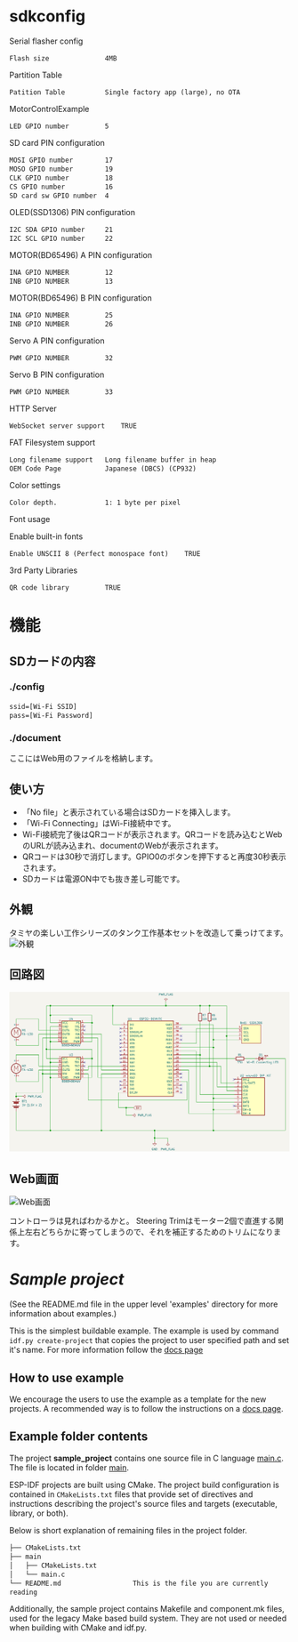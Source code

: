 # sdkconfig
Serial flasher config

	Flash size				4MB

Partition Table

	Patition Table			Single factory app (large), no OTA

MotorControlExample

	LED GPIO number			5

SD card PIN configuration

	MOSI GPIO number		17
	MOSO GPIO number		19
	CLK GPIO number			18
	CS GPIO number			16
	SD card sw GPIO number	4

OLED(SSD1306) PIN configuration

	I2C SDA GPIO number		21
	I2C SCL GPIO number		22

MOTOR(BD65496) A PIN configuration

	INA GPIO NUMBER			12
	INB GPIO NUMBER			13

MOTOR(BD65496) B PIN configuration

	INA GPIO NUMBER			25
	INB GPIO NUMBER			26

Servo A PIN configuration

	PWM GPIO NUMBER			32

Servo B PIN configuration

	PWM GPIO NUMBER			33

HTTP Server

	WebSocket server support	TRUE

FAT Filesystem support

	Long filename support	Long filename buffer in heap
	OEM Code Page			Japanese (DBCS) (CP932)

Color settings

	Color depth.			1: 1 byte per pixel

Font usage

Enable built-in fonts

	Enable UNSCII 8 (Perfect monospace font)	TRUE

3rd Party Libraries

	QR code library			TRUE

# 機能

## SDカードの内容

### ./config

```
ssid=[Wi-Fi SSID]
pass=[Wi-Fi Password]
```

### ./document

ここにはWeb用のファイルを格納します。

## 使い方

* 「No file」と表示されている場合はSDカードを挿入します。
* 「Wi-Fi Connecting」はWi-Fi接続中です。
* Wi-Fi接続完了後はQRコードが表示されます。QRコードを読み込むとWebのURLが読み込まれ、documentのWebが表示されます。
* QRコードは30秒で消灯します。GPIO0のボタンを押下すると再度30秒表示されます。
* SDカードは電源ON中でも抜き差し可能です。

## 外観
タミヤの楽しい工作シリーズのタンク工作基本セットを改造して乗っけてます。
![外観](https://github.com/yasuyoshi64/blogger_images/blob/202405/TankTestDev1.jpg?raw=true)

## 回路図

![回路図](https://github.com/yasuyoshi64/MotorX2ControlExample/blob/main/MotorX2ControlExample.png?raw=true)

## Web画面
![Web画面](https://github.com/yasuyoshi64/blogger_images/blob/202405/TankTestDevController.jpg?raw=true)

コントローラは見ればわかるかと。
Steering Trimはモーター2個で直進する関係上左右どちらかに寄ってしまうので、それを補正するためのトリムになります。

# _Sample project_

(See the README.md file in the upper level 'examples' directory for more information about examples.)

This is the simplest buildable example. The example is used by command `idf.py create-project`
that copies the project to user specified path and set it's name. For more information follow the [docs page](https://docs.espressif.com/projects/esp-idf/en/latest/api-guides/build-system.html#start-a-new-project)



## How to use example
We encourage the users to use the example as a template for the new projects.
A recommended way is to follow the instructions on a [docs page](https://docs.espressif.com/projects/esp-idf/en/latest/api-guides/build-system.html#start-a-new-project).

## Example folder contents

The project **sample_project** contains one source file in C language [main.c](main/main.c). The file is located in folder [main](main).

ESP-IDF projects are built using CMake. The project build configuration is contained in `CMakeLists.txt`
files that provide set of directives and instructions describing the project's source files and targets
(executable, library, or both). 

Below is short explanation of remaining files in the project folder.

```
├── CMakeLists.txt
├── main
│   ├── CMakeLists.txt
│   └── main.c
└── README.md                  This is the file you are currently reading
```
Additionally, the sample project contains Makefile and component.mk files, used for the legacy Make based build system. 
They are not used or needed when building with CMake and idf.py.
